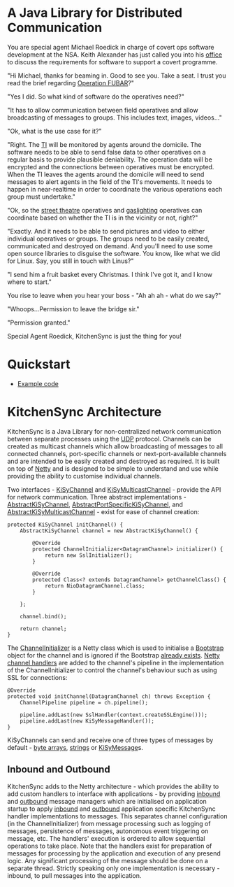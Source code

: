 # A Java Library for Distributed Communication

You are special agent Michael Roedick in charge of covert ops software development at the NSA.  Keith Alexander has just called you into his [office](http://www.businessinsider.com.au/the-us-army-star-trek-command-center-2013-9) to discuss the requirements for software to support a covert programme.

"Hi Michael, thanks for beaming in.  Good to see you.  Take a seat.  I trust you read the brief regarding [Operation FUBAR](http://www.urbandictionary.com/define.php?term=gang%20stalking)?"

"Yes I did.  So what kind of software do the operatives need?"

"It has to allow communication between field operatives and allow broadcasting of messages to groups.  This includes text, images, videos…"

"Ok, what is the use case for it?"

"Right. The [TI](http://www.urbandictionary.com/define.php?term=targeted%20individual) will be monitored by agents around the domicile.  The software needs to be able to send false data to other operatives on a regular basis to provide plausible deniability.  The operation data will be encrypted and the connections between operatives must be encrypted.   When the TI leaves the agents around the domicile will need to send messages to alert agents in the field of the TI's movements. It needs to happen in near-realtime in order to coordinate the various operations each group must undertake."

"Ok, so the [street theatre](http://www.urbandictionary.com/define.php?term=street%20theater) operatives and [gaslighting](http://www.urbandictionary.com/define.php?term=Gaslighting) operatives can coordinate based on whether the TI is in the vicinity or not, right?"

"Exactly.  And it needs to be able to send pictures and video to either individual operatives or groups.  The groups need to be easily created, communicated and destroyed on demand.  And you'll need to use some open source libraries to disguise the software.  You know, like what we did for Linux.  Say, you still in touch with Linus?"

"I send him a fruit basket every Christmas.  I think I've got it, and I know where to start."

You rise to leave when you hear your boss - "Ah ah ah - what do we say?"

"Whoops...Permission to leave the bridge sir."

"Permission granted."

Special Agent Roedick, KitchenSync is just the thing for you!

# Quickstart

* [Example code](https://github.com/mrstampy/KitchenSync/tree/master/KitchenSync/test/com/github/mrstampy/kitchensync/test)

# KitchenSync Architecture

KitchenSync is a Java Library for non-centralized network communication between separate processes using the [UDP](http://en.wikipedia.org/wiki/User_Datagram_Protocol) protocol.  Channels can be created as multicast channels which allow broadcasting of messages to all connected channels, port-specific channels or next-port-available channels and are intended to be easily created and destroyed as required. It is built on top of [Netty](http://netty.io) and is designed to be simple to understand and use while providing the ability to customise individual channels.  

Two interfaces - [KiSyChannel](https://github.com/mrstampy/KitchenSync/blob/master/KitchenSync/src/com/github/mrstampy/kitchensync/netty/channel/KiSyChannel.java) and [KiSyMulticastChannel](https://github.com/mrstampy/KitchenSync/blob/master/KitchenSync/src/com/github/mrstampy/kitchensync/netty/channel/KiSyMulticastChannel.java) - provide the API for network communication.  Three abstract implementations - [AbstractKiSyChannel](https://github.com/mrstampy/KitchenSync/blob/master/KitchenSync/src/com/github/mrstampy/kitchensync/netty/channel/AbstractKiSyChannel.java), [AbstractPortSpecificKiSyChannel](https://github.com/mrstampy/KitchenSync/blob/master/KitchenSync/src/com/github/mrstampy/kitchensync/netty/channel/AbstractPortSpecificKiSyChannel.java), and [AbstractKiSyMulticastChannel](https://github.com/mrstampy/KitchenSync/blob/master/KitchenSync/src/com/github/mrstampy/kitchensync/netty/channel/AbstractKiSyMulticastChannel.java) - exist for ease of channel creation:

	protected KiSyChannel initChannel() {
		AbstractKiSyChannel channel = new AbstractKiSyChannel() {

			@Override
			protected ChannelInitializer<DatagramChannel> initializer() {
				return new SslInitializer();
			}

			@Override
			protected Class<? extends DatagramChannel> getChannelClass() {
				return NioDatagramChannel.class;
			}

		};

		channel.bind();

		return channel;
	}

The [ChannelInitializer](http://netty.io/4.0/api/io/netty/channel/ChannelInitializer.html) is a Netty class which is used to initialise a [Bootstrap](http://netty.io/4.0/api/io/netty/bootstrap/Bootstrap.html) object for the channel and is ignored if the Bootstrap [already exists](https://github.com/mrstampy/KitchenSync/blob/master/KitchenSync/src/com/github/mrstampy/kitchensync/netty/channel/DefaultChannelRegistry.java).  [Netty channel handlers](http://netty.io/4.0/api/io/netty/channel/ChannelHandler.html) are added to the channel's pipeline in the implementation of the ChannelInitializer to control the channel's behaviour such as using SSL for connections:

	@Override
	protected void initChannel(DatagramChannel ch) throws Exception {
		ChannelPipeline pipeline = ch.pipeline();

		pipeline.addLast(new SslHandler(context.createSSLEngine()));
		pipeline.addLast(new KiSyMessageHandler());
	}

KiSyChannels can send and receive one of three types of messages by default - [byte arrays](https://github.com/mrstampy/KitchenSync/blob/master/KitchenSync/src/com/github/mrstampy/kitchensync/netty/channel/initializer/ByteArrayMessageInitializer.java), [strings](https://github.com/mrstampy/KitchenSync/blob/master/KitchenSync/src/com/github/mrstampy/kitchensync/netty/channel/initializer/StringMessageInitializer.java) or [KiSyMessage](https://github.com/mrstampy/KitchenSync/blob/master/KitchenSync/src/com/github/mrstampy/kitchensync/netty/channel/initializer/KiSyMessageInitializer.java)s.

## Inbound and Outbound

KitchenSync adds to the Netty architecture - which provides the ability to add custom handlers to interface with applications - by providing [inbound](https://github.com/mrstampy/KitchenSync/blob/master/KitchenSync/src/com/github/mrstampy/kitchensync/message/inbound/KiSyInboundMessageManager.java) and [outbound](https://github.com/mrstampy/KitchenSync/blob/master/KitchenSync/src/com/github/mrstampy/kitchensync/message/outbound/KiSyOutboundMessageManager.java) message managers which are initialised on application startup to apply [inbound](https://github.com/mrstampy/KitchenSync/blob/master/KitchenSync/src/com/github/mrstampy/kitchensync/message/inbound/KiSyInboundMesssageHandler.java) and [outbound](https://github.com/mrstampy/KitchenSync/blob/master/KitchenSync/src/com/github/mrstampy/kitchensync/message/outbound/KiSyOutboundMessageHandler.java) application specific KitchenSync handler implementations to messages.  This separates channel configuration (in the ChannelInitializer) from message processing such as logging of messages, persistence of messages, autonomous event triggering on message, etc.  The handlers' execution is ordered to allow sequential operations to take place.  Note that the handlers exist for preparation of messages for processing by the application and execution of any presend logic.  Any significant processing of the message should be done on a separate thread.  Strictly speaking only one implementation is necessary - inbound, to pull messages into the application.


